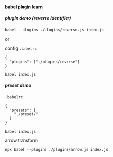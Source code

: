 #### babel plugin learn

##### plugin demo (reverse Identifier)

```
babel --plugins ./plugins/reverse.js index.js
```

or

config `.babelrc`

```
{
  "plugins": ["./plugins/reverse"]
}
```

```
babel index.js
```

##### preset demo

`.babelrc`

```
{
  "presets": [
    "./preset/"
  ]
}

```

```
babel index.js
```

arrow transform

```
npx babel --plugins ./plugins/arrow.js index.js
```
